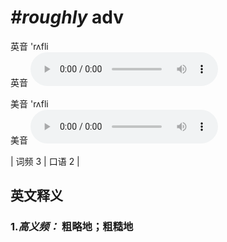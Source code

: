 # ***\#roughly*** adv
英音 'rʌfli  
英音
<audio src="./media/roughly-B.aac" controls="controls"></audio>

美音 'rʌfli  
美音
<audio src="./media/roughly.aac" controls="controls"></audio>



| 词频 3 | 口语 2 |  

英文释义
---
### 1.*高义频：* **粗略地；粗糙地**  


